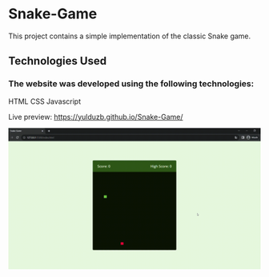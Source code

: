
<h1> Snake-Game</h1>

<p>This project contains a simple implementation of the classic Snake game.</p>

<h2>Technologies Used</h2>
<h3>The website was developed using the following technologies:</h3>

HTML
CSS
Javascript

 Live preview: https://yulduzb.github.io/Snake-Game/

![](snakeGame.gif)